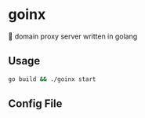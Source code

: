 # goinx

💞 domain proxy server written in golang

## Usage

```bash
go build && ./goinx start
```

## Config File

```yml

```

